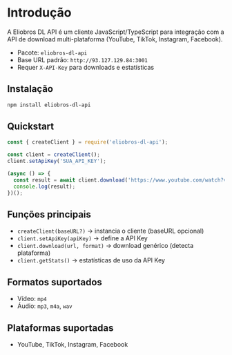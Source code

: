 # Introdução

A Eliobros DL API é um cliente JavaScript/TypeScript para integração com a API de download multi-plataforma (YouTube, TikTok, Instagram, Facebook).

- Pacote: `eliobros-dl-api`
- Base URL padrão: `http://93.127.129.84:3001`
- Requer `X-API-Key` para downloads e estatísticas

## Instalação
```bash
npm install eliobros-dl-api
```

## Quickstart
```javascript
const { createClient } = require('eliobros-dl-api');

const client = createClient();
client.setApiKey('SUA_API_KEY');

(async () => {
  const result = await client.download('https://www.youtube.com/watch?v=VIDEO_ID', 'mp4');
  console.log(result);
})();
```

## Funções principais
- `createClient(baseURL?)` → instancia o cliente (baseURL opcional)
- `client.setApiKey(apiKey)` → define a API Key
- `client.download(url, format)` → download genérico (detecta plataforma)
- `client.getStats()` → estatísticas de uso da API Key

## Formatos suportados
- Vídeo: `mp4`
- Áudio: `mp3`, `m4a`, `wav`

## Plataformas suportadas
- YouTube, TikTok, Instagram, Facebook